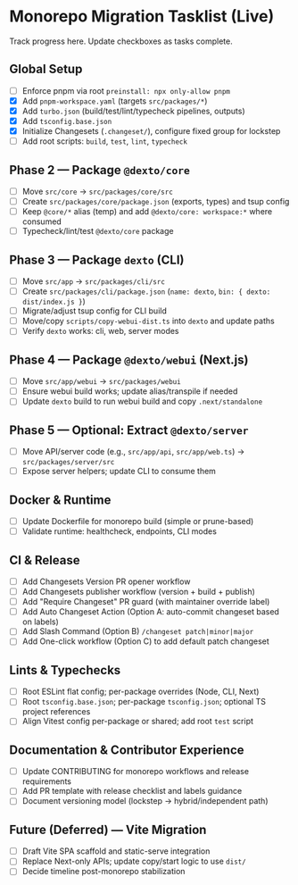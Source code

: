 # Monorepo Migration Tasklist (Live)

Track progress here. Update checkboxes as tasks complete.

## Global Setup
- [ ] Enforce pnpm via root `preinstall: npx only-allow pnpm`
- [x] Add `pnpm-workspace.yaml` (targets `src/packages/*`)
- [x] Add `turbo.json` (build/test/lint/typecheck pipelines, outputs)
- [x] Add `tsconfig.base.json`
- [x] Initialize Changesets (`.changeset/`), configure fixed group for lockstep
- [ ] Add root scripts: `build`, `test`, `lint`, `typecheck`

## Phase 2 — Package `@dexto/core`
- [ ] Move `src/core` → `src/packages/core/src`
- [ ] Create `src/packages/core/package.json` (exports, types) and tsup config
- [ ] Keep `@core/*` alias (temp) and add `@dexto/core: workspace:*` where consumed
- [ ] Typecheck/lint/test `@dexto/core` package

## Phase 3 — Package `dexto` (CLI)
- [ ] Move `src/app` → `src/packages/cli/src`
- [ ] Create `src/packages/cli/package.json` (`name: dexto`, `bin: { dexto: dist/index.js }`)
- [ ] Migrate/adjust tsup config for CLI build
- [ ] Move/copy `scripts/copy-webui-dist.ts` into `dexto` and update paths
- [ ] Verify `dexto` works: cli, web, server modes

## Phase 4 — Package `@dexto/webui` (Next.js)
- [ ] Move `src/app/webui` → `src/packages/webui`
- [ ] Ensure webui build works; update alias/transpile if needed
- [ ] Update `dexto` build to run webui build and copy `.next/standalone`

## Phase 5 — Optional: Extract `@dexto/server`
- [ ] Move API/server code (e.g., `src/app/api`, `src/app/web.ts`) → `src/packages/server/src`
- [ ] Expose server helpers; update CLI to consume them

## Docker & Runtime
- [ ] Update Dockerfile for monorepo build (simple or prune-based)
- [ ] Validate runtime: healthcheck, endpoints, CLI modes

## CI & Release
- [ ] Add Changesets Version PR opener workflow
- [ ] Add Changesets publisher workflow (version + build + publish)
- [ ] Add "Require Changeset" PR guard (with maintainer override label)
- [ ] Add Auto Changeset Action (Option A: auto-commit changeset based on labels)
- [ ] Add Slash Command (Option B) `/changeset patch|minor|major`
- [ ] Add One-click workflow (Option C) to add default patch changeset

## Lints & Typechecks
- [ ] Root ESLint flat config; per-package overrides (Node, CLI, Next)
- [ ] Root `tsconfig.base.json`; per-package `tsconfig.json`; optional TS project references
- [ ] Align Vitest config per-package or shared; add root `test` script

## Documentation & Contributor Experience
- [ ] Update CONTRIBUTING for monorepo workflows and release requirements
- [ ] Add PR template with release checklist and labels guidance
- [ ] Document versioning model (lockstep → hybrid/independent path)

## Future (Deferred) — Vite Migration
- [ ] Draft Vite SPA scaffold and static-serve integration
- [ ] Replace Next-only APIs; update copy/start logic to use `dist/`
- [ ] Decide timeline post-monorepo stabilization
